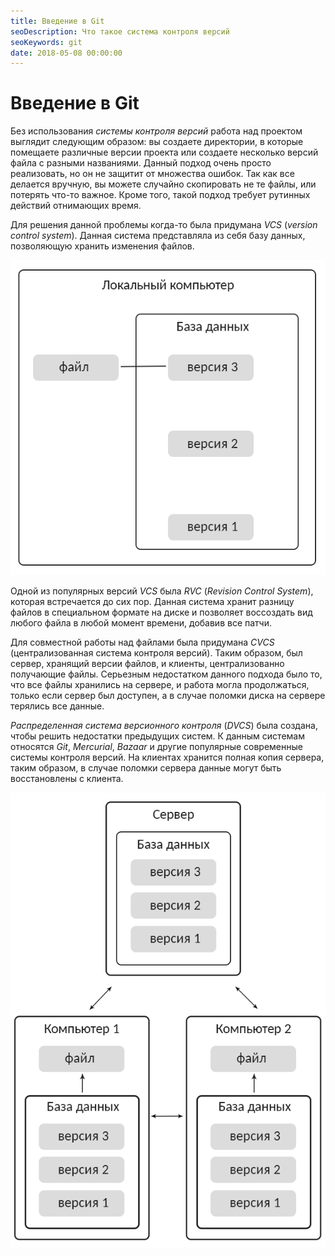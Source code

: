 ```yaml
---
title: Введение в Git
seoDescription: Что такое система контроля версий
seoKeywords: git
date: 2018-05-08 00:00:00
---
```

# Введение в Git

Без использования *системы контроля версий* работа над проектом выглядит следующим образом: вы создаете директории, в которые помещаете различные версии проекта или создаете несколько версий файла с разными названиями. Данный подход очень просто реализовать, но он не защитит от множества ошибок. Так как все делается вручную, вы можете случайно скопировать не те файлы, или потерять что-то важное. Кроме того, такой подход требует рутинных действий отнимающих время.

Для решения данной проблемы когда-то была придумана *VCS* (*version control system*). Данная система представляла из себя базу данных, позволяющую хранить изменения файлов.

![принцип версионного контроля](/assets/img/util/git/git-intro/vvedenie-git/img1.png "принцип версионного контроля")

Одной из популярных версий *VCS* была *RVC* (*Revision Control System*), которая встречается до сих пор. Данная система хранит разницу файлов в специальном формате на диске и позволяет воссоздать вид любого файла в любой момент времени, добавив все патчи.

Для совместной работы над файлами была придумана *CVCS* (централизованная система контроля версий). Таким образом, был сервер, хранящий версии файлов, и клиенты, централизованно получающие файлы. Серьезным недостатком данного подхода было то, что все файлы хранились на сервере, и работа могла продолжаться, только если сервер был доступен, а в случае поломки диска на сервере терялись все данные.

*Распределенная система версионного контроля* (*DVCS*) была создана, чтобы решить недостатки предыдущих систем. К данным системам относятся *Git*, *Mercurial*, *Bazaar* и другие популярные современные системы контроля версий. На клиентах хранится полная копия сервера, таким образом, в случае поломки сервера данные могут быть восстановлены с клиента.

![схема DVCS](/assets/img/util/git/git-intro/vvedenie-git/img2.png "схема DVCS")